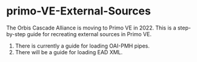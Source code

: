 # primo-VE-External-Sources

The Orbis Cascade Alliance is moving to Primo VE in 2022. This is a step-by-step guide for recreating external sources in Primo VE.
1) There is currently a guide for loading OAI-PMH pipes.
2) There will be a guide for loading EAD XML.

